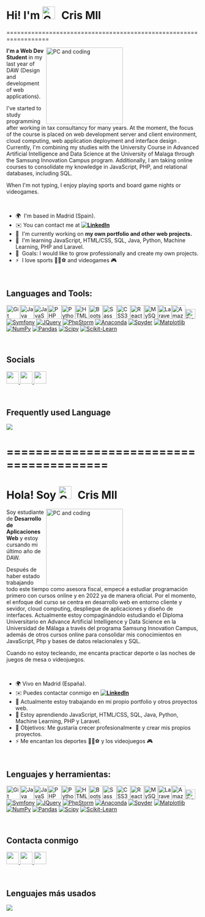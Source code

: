 
<h1>Hi! I'm <img src="https://user-images.githubusercontent.com/74038190/212284087-bbe7e430-757e-4901-90bf-4cd2ce3e1852.gif" alt="Cris Mll" style="width: 33px; margin-right: 10px;"> Cris Mll</h1>

 
==================================================================

<img align="right" src="https://user-images.githubusercontent.com/74038190/219923809-b86dc415-a0c2-4a38-bc88-ad6cf06395a8.gif" alt="PC and coding" style="width: 200px; margin-right: 200px;">
<p><strong>I'm a Web Dev Student</strong> in my last year of DAW (Design and development of web applications).</p>
<p>I've started to study programming after working in tax consultancy for many years. At the moment, the focus of the course is placed on web development server and client environment, cloud computing, web application deployment and interface design .<br/>
Currently, I'm combining my studies with the University Course in Advanced Artificial Intelligence and Data Science at the University of Malaga through the Samsung Innovation Campus program. Additionally, I am taking online courses to consolidate my knowledge in JavaScript, PHP, and relational databases, including SQL.</p>
<p>When I'm not typing, I enjoy playing sports and board game nights or videogames.</p>
<br/>



* 🌍  I'm based in Madrid (Spain).
* ✉️ You can contact me at **[![LinkedIn](https://img.shields.io/badge/linkedin-%230077B5.svg?style=for-the-badge&logo=linkedin&logoColor=white)](https://www.linkedin.com/in/crismll/)**
* 🚀  I'm currently working on **my own portfolio and other web projects.**
* 🧠  I'm learning JavaScript, HTML/CSS, SQL, Java, Python, Machine Learning, PHP and Laravel.
* 🤝  Goals: I would like to grow professionally and create my own projects.
* ⚡  I love sports 🏋️‍♀️⚽ and videogames 🎮



<br/>

## Languages and Tools:


<p align="left">
<a href="https://git-scm.com/" target="_blank" rel="noreferrer"><img src="https://raw.githubusercontent.com/danielcranney/readme-generator/main/public/icons/skills/git-colored.svg" width="36" height="36" alt="Git" /></a><a href="https://www.oracle.com/java/" target="_blank" rel="noreferrer"><img src="https://raw.githubusercontent.com/danielcranney/readme-generator/main/public/icons/skills/java-colored.svg" width="36" height="36" alt="Java" /></a><a href="https://developer.mozilla.org/en-US/docs/Web/JavaScript" target="_blank" rel="noreferrer"><img src="https://raw.githubusercontent.com/danielcranney/readme-generator/main/public/icons/skills/javascript-colored.svg" width="36" height="36" alt="JavaScript" /></a><a href="https://www.php.net/" target="_blank" rel="noreferrer"><img src="https://raw.githubusercontent.com/danielcranney/readme-generator/main/public/icons/skills/php-colored.svg" width="36" height="36" alt="PHP" /></a><a href="https://www.python.org/" target="_blank" rel="noreferrer"><img src="https://raw.githubusercontent.com/danielcranney/readme-generator/main/public/icons/skills/python-colored.svg" width="36" height="36" alt="Python" /></a><a href="https://developer.mozilla.org/en-US/docs/Glossary/HTML5" target="_blank" rel="noreferrer"><img src="https://raw.githubusercontent.com/danielcranney/readme-generator/main/public/icons/skills/html5-colored.svg" width="36" height="36" alt="HTML5" /></a><a href="https://getbootstrap.com/" target="_blank" rel="noreferrer"><img src="https://raw.githubusercontent.com/danielcranney/readme-generator/main/public/icons/skills/bootstrap-colored.svg" width="36" height="36" alt="Bootstrap" /></a><a href="https://sass-lang.com/" target="_blank" rel="noreferrer"><img src="https://raw.githubusercontent.com/danielcranney/readme-generator/main/public/icons/skills/sass-colored.svg" width="36" height="36" alt="Sass" /></a><a href="https://www.w3.org/TR/CSS/#css" target="_blank" rel="noreferrer"><img src="https://raw.githubusercontent.com/danielcranney/readme-generator/main/public/icons/skills/css3-colored.svg" width="36" height="36" alt="CSS3" /></a><a href="https://reactjs.org/" target="_blank" rel="noreferrer"><img src="https://raw.githubusercontent.com/danielcranney/readme-generator/main/public/icons/skills/react-colored.svg" width="36" height="36" alt="React" /></a><a href="https://www.mysql.com/" target="_blank" rel="noreferrer"><img src="https://raw.githubusercontent.com/danielcranney/readme-generator/main/public/icons/skills/mysql-colored.svg" width="36" height="36" alt="MySQL" /></a><a href="https://laravel.com/" target="_blank" rel="noreferrer"><img src="https://raw.githubusercontent.com/danielcranney/readme-generator/main/public/icons/skills/laravel-colored.svg" width="36" height="36" alt="Laravel" /></a><a href="https://aws.amazon.com" target="_blank" rel="noreferrer"><img src="https://raw.githubusercontent.com/danielcranney/readme-generator/main/public/icons/skills/aws-colored.svg" width="36" height="36" alt="Amazon Web Services" /></a><a href="https://www.figma.com/" target="_blank" rel="noreferrer"><img src="https://raw.githubusercontent.com/danielcranney/readme-generator/main/public/icons/skills/figma-colored.svg" width="26" height="26" alt="Figma" /></a>
<a href="#"><img alt="Symfony" src="https://img.shields.io/badge/symfony-%23000000.svg?style=for-the-badge&logo=symfony&logoColor=white"></a>
<a href="#"><img alt="JQuery" src="https://img.shields.io/badge/jquery-%230769AD.svg?style=for-the-badge&logo=jquery&logoColor=white"></a>
<a href="#"><img alt="PhpStorm" src="https://img.shields.io/badge/phpstorm-143?style=for-the-badge&logo=phpstorm&logoColor=black&color=black&labelColor=darkorchid"></a>
<a href="#"><img alt="Anaconda" src="https://img.shields.io/badge/Anaconda-%2344A833.svg?style=for-the-badge&logo=anaconda&logoColor=white"></a>
<a href="#"><img alt="Spyder" src="https://img.shields.io/badge/Spyder-838485?style=for-the-badge&logo=spyder%20ide&logoColor=maroon"></a>
<a href="#"><img alt="Matplotlib" src="https://img.shields.io/badge/Matplotlib-%23ffffff.svg?style=for-the-badge&logo=Matplotlib&logoColor=black"></a>
<a href="#"><img alt="NumPy" src="https://img.shields.io/badge/numpy-%23013243.svg?style=for-the-badge&logo=numpy&logoColor=white"></a>
<a href="#"><img alt="Pandas" src="https://img.shields.io/badge/pandas-%23150458.svg?style=for-the-badge&logo=pandas&logoColor=white"></a>
<a href="#"><img alt="Scipy" src="https://img.shields.io/badge/SciPy-%230C55A5.svg?style=for-the-badge&logo=scipy&logoColor=%white"></a>
<a href="#"><img alt="Scikit-Learn" src="https://img.shields.io/badge/scikit--learn-%23F7931E.svg?style=for-the-badge&logo=scikit-learn&logoColor=white"></a></p>
</p>
<br/>


## Socials

<p align="left"> <a href="https://www.github.com/CrisMll" target="_blank" rel="noreferrer"> <picture> <source media="(prefers-color-scheme: dark)" srcset="https://raw.githubusercontent.com/danielcranney/readme-generator/main/public/icons/socials/github-dark.svg" /> <source media="(prefers-color-scheme: light)" srcset="https://raw.githubusercontent.com/danielcranney/readme-generator/main/public/icons/socials/github.svg" /> <img src="https://raw.githubusercontent.com/danielcranney/readme-generator/main/public/icons/socials/github.svg" width="32" height="32" /> </picture> </a> <a href="https://www.linkedin.com/in/CrisMll" target="_blank" rel="noreferrer"> <picture> <source media="(prefers-color-scheme: dark)" srcset="https://raw.githubusercontent.com/danielcranney/readme-generator/main/public/icons/socials/linkedin-dark.svg" /> <source media="(prefers-color-scheme: light)" srcset="https://raw.githubusercontent.com/danielcranney/readme-generator/main/public/icons/socials/linkedin.svg" /> <img src="https://raw.githubusercontent.com/danielcranney/readme-generator/main/public/icons/socials/linkedin.svg" width="32" height="32" /> </picture> </a> 
<a href="https://stackoverflow.com/users/crismll" target="_blank" rel="noreferrer"> <picture> <source media="(prefers-color-scheme: dark)" srcset="https://raw.githubusercontent.com/rahuldkjain/github-profile-readme-generator/master/src/images/icons/Social/stack-overflow.svg" /> <source media="(prefers-color-scheme: light)" srcset="https://raw.githubusercontent.com/rahuldkjain/github-profile-readme-generator/master/src/images/icons/Social/stack-overflow.svg" /> <img src="https://raw.githubusercontent.com/rahuldkjain/github-profile-readme-generator/master/src/images/icons/Social/stack-overflow.svg" width="32" height="32" /> </picture> </a>
</p>
<br/>

## Frequently used Language

<p>
  <a href="https://github.com/CrisMll/github-readme-stats">
  <img src="https://github-readme-stats.vercel.app/api/top-langs/?username=CrisMll&layout=donut&theme=dark&hide_border=true&background=22272e&stroke=0000"/>
  </a>
</p>


========================================
========================================


<h1>Hola! Soy <img src="https://user-images.githubusercontent.com/74038190/212284087-bbe7e430-757e-4901-90bf-4cd2ce3e1852.gif" alt="Cris Mll" style="width: 33px; margin-right: 10px;"> Cris Mll</h1>


<img align="right" src="https://user-images.githubusercontent.com/74038190/219923809-b86dc415-a0c2-4a38-bc88-ad6cf06395a8.gif" alt="PC and coding" style="width: 200px; margin-right: 200px;">

<p>Soy estudiante de <strong>Desarrollo de Aplicaciones Web</strong> y estoy cursando mi último año de DAW.</p>
<p>Después de haber estado trabajando todo este tiempo como asesora fiscal, empecé a estudiar programación primero con cursos online y en 2022 ya de manera oficial.
Por el momento, el enfoque del curso se centra en desarrollo web en entorno cliente y sevidor, cloud computing, despliegue de aplicaciones y diseño de interfaces.
Actualmente estoy compaginándolo estudiando el Diploma Universitario en Advance Artificial Intelligence y Data Science en la Universidad de Málaga a través del programa Samsung Innovation Campus, además de otros cursos online para consolidar mis conocimientos en JavaScript, Php y bases de datos relacionales y SQL.</p>
<p>Cuando no estoy tecleando, me encanta practicar deporte o las noches de juegos de mesa o videojuegos.</p>


<br/>

* 🌍 Vivo en Madrid (España).
* ✉️ Puedes contactar conmigo en  **[![LinkedIn](https://img.shields.io/badge/linkedin-%230077B5.svg?style=for-the-badge&logo=linkedin&logoColor=white)](https://www.linkedin.com/in/crismll/)**
* 🚀 Actualmente estoy trabajando en mi propio portfolio y otros proyectos web.
* 🧠 Estoy aprendiendo JavaScript, HTML/CSS, SQL, Java, Python, Machine Learning, PHP y Laravel.
* 🤝 Objetivos: Me gustaría crecer profesionalmente y crear mis propios proyectos.
* ⚡ Me encantan los deportes 🏋️‍♀️⚽ y los videojuegos 🎮

<br/>

## Lenguajes y herramientas:


<p align="left">
<a href="https://git-scm.com/" target="_blank" rel="noreferrer"><img src="https://raw.githubusercontent.com/danielcranney/readme-generator/main/public/icons/skills/git-colored.svg" width="36" height="36" alt="Git" /></a><a href="https://www.oracle.com/java/" target="_blank" rel="noreferrer"><img src="https://raw.githubusercontent.com/danielcranney/readme-generator/main/public/icons/skills/java-colored.svg" width="36" height="36" alt="Java" /></a><a href="https://developer.mozilla.org/en-US/docs/Web/JavaScript" target="_blank" rel="noreferrer"><img src="https://raw.githubusercontent.com/danielcranney/readme-generator/main/public/icons/skills/javascript-colored.svg" width="36" height="36" alt="JavaScript" /></a><a href="https://www.php.net/" target="_blank" rel="noreferrer"><img src="https://raw.githubusercontent.com/danielcranney/readme-generator/main/public/icons/skills/php-colored.svg" width="36" height="36" alt="PHP" /></a><a href="https://www.python.org/" target="_blank" rel="noreferrer"><img src="https://raw.githubusercontent.com/danielcranney/readme-generator/main/public/icons/skills/python-colored.svg" width="36" height="36" alt="Python" /></a><a href="https://developer.mozilla.org/en-US/docs/Glossary/HTML5" target="_blank" rel="noreferrer"><img src="https://raw.githubusercontent.com/danielcranney/readme-generator/main/public/icons/skills/html5-colored.svg" width="36" height="36" alt="HTML5" /></a><a href="https://getbootstrap.com/" target="_blank" rel="noreferrer"><img src="https://raw.githubusercontent.com/danielcranney/readme-generator/main/public/icons/skills/bootstrap-colored.svg" width="36" height="36" alt="Bootstrap" /></a><a href="https://sass-lang.com/" target="_blank" rel="noreferrer"><img src="https://raw.githubusercontent.com/danielcranney/readme-generator/main/public/icons/skills/sass-colored.svg" width="36" height="36" alt="Sass" /></a><a href="https://www.w3.org/TR/CSS/#css" target="_blank" rel="noreferrer"><img src="https://raw.githubusercontent.com/danielcranney/readme-generator/main/public/icons/skills/css3-colored.svg" width="36" height="36" alt="CSS3" /></a><a href="https://reactjs.org/" target="_blank" rel="noreferrer"><img src="https://raw.githubusercontent.com/danielcranney/readme-generator/main/public/icons/skills/react-colored.svg" width="36" height="36" alt="React" /></a><a href="https://www.mysql.com/" target="_blank" rel="noreferrer"><img src="https://raw.githubusercontent.com/danielcranney/readme-generator/main/public/icons/skills/mysql-colored.svg" width="36" height="36" alt="MySQL" /></a><a href="https://laravel.com/" target="_blank" rel="noreferrer"><img src="https://raw.githubusercontent.com/danielcranney/readme-generator/main/public/icons/skills/laravel-colored.svg" width="36" height="36" alt="Laravel" /></a><a href="https://aws.amazon.com" target="_blank" rel="noreferrer"><img src="https://raw.githubusercontent.com/danielcranney/readme-generator/main/public/icons/skills/aws-colored.svg" width="36" height="36" alt="Amazon Web Services" /></a><a href="https://www.figma.com/" target="_blank" rel="noreferrer"><img src="https://raw.githubusercontent.com/danielcranney/readme-generator/main/public/icons/skills/figma-colored.svg" width="26" height="26" alt="Figma" /></a>
<a href="#"><img alt="Symfony" src="https://img.shields.io/badge/symfony-%23000000.svg?style=for-the-badge&logo=symfony&logoColor=white"></a>
<a href="#"><img alt="JQuery" src="https://img.shields.io/badge/jquery-%230769AD.svg?style=for-the-badge&logo=jquery&logoColor=white"></a>
<a href="#"><img alt="PhpStorm" src="https://img.shields.io/badge/phpstorm-143?style=for-the-badge&logo=phpstorm&logoColor=black&color=black&labelColor=darkorchid"></a>
<a href="#"><img alt="Anaconda" src="https://img.shields.io/badge/Anaconda-%2344A833.svg?style=for-the-badge&logo=anaconda&logoColor=white"></a>
<a href="#"><img alt="Spyder" src="https://img.shields.io/badge/Spyder-838485?style=for-the-badge&logo=spyder%20ide&logoColor=maroon"></a>
<a href="#"><img alt="Matplotlib" src="https://img.shields.io/badge/Matplotlib-%23ffffff.svg?style=for-the-badge&logo=Matplotlib&logoColor=black"></a>
<a href="#"><img alt="NumPy" src="https://img.shields.io/badge/numpy-%23013243.svg?style=for-the-badge&logo=numpy&logoColor=white"></a>
<a href="#"><img alt="Pandas" src="https://img.shields.io/badge/pandas-%23150458.svg?style=for-the-badge&logo=pandas&logoColor=white"></a>
<a href="#"><img alt="Scipy" src="https://img.shields.io/badge/SciPy-%230C55A5.svg?style=for-the-badge&logo=scipy&logoColor=%white"></a>
<a href="#"><img alt="Scikit-Learn" src="https://img.shields.io/badge/scikit--learn-%23F7931E.svg?style=for-the-badge&logo=scikit-learn&logoColor=white"></a></p>
</p>
<br/>


## Contacta conmigo

<p align="left"> <a href="https://www.github.com/CrisMll" target="_blank" rel="noreferrer"> <picture> <source media="(prefers-color-scheme: dark)" srcset="https://raw.githubusercontent.com/danielcranney/readme-generator/main/public/icons/socials/github-dark.svg" /> <source media="(prefers-color-scheme: light)" srcset="https://raw.githubusercontent.com/danielcranney/readme-generator/main/public/icons/socials/github.svg" /> <img src="https://raw.githubusercontent.com/danielcranney/readme-generator/main/public/icons/socials/github.svg" width="32" height="32" /> </picture> </a> <a href="https://www.linkedin.com/in/CrisMll" target="_blank" rel="noreferrer"> <picture> <source media="(prefers-color-scheme: dark)" srcset="https://raw.githubusercontent.com/danielcranney/readme-generator/main/public/icons/socials/linkedin-dark.svg" /> <source media="(prefers-color-scheme: light)" srcset="https://raw.githubusercontent.com/danielcranney/readme-generator/main/public/icons/socials/linkedin.svg" /> <img src="https://raw.githubusercontent.com/danielcranney/readme-generator/main/public/icons/socials/linkedin.svg" width="32" height="32" /> </picture> </a> 
<a href="https://stackoverflow.com/users/crismll" target="_blank" rel="noreferrer"> <picture> <source media="(prefers-color-scheme: dark)" srcset="https://raw.githubusercontent.com/rahuldkjain/github-profile-readme-generator/master/src/images/icons/Social/stack-overflow.svg" /> <source media="(prefers-color-scheme: light)" srcset="https://raw.githubusercontent.com/rahuldkjain/github-profile-readme-generator/master/src/images/icons/Social/stack-overflow.svg" /> <img src="https://raw.githubusercontent.com/rahuldkjain/github-profile-readme-generator/master/src/images/icons/Social/stack-overflow.svg" width="32" height="32" /> </picture> </a>
</p>
<br/>

## Lenguajes más usados

<p>
  <a href="https://github.com/CrisMll/github-readme-stats">
  <img src="https://github-readme-stats.vercel.app/api/top-langs/?username=CrisMll&layout=donut&theme=dark&hide_border=true&background=22272e&stroke=0000"/>
  </a>
</p>


<!--<h2 align="center">My Github Statistics 🔥</h2>   
<br>
<p align="center">
<a href="https://github.com/CrisMll">
<img align="center" alt="CrisMll's Github stats"
src="https://github-readme-stats.vercel.app/api?username=crismll&show_icons=true&bg_color=00000000"/>
</a>-->

